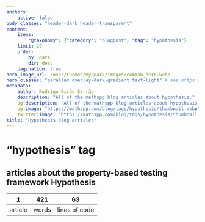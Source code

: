 ```yaml
---
anchors:
    active: false
body_classes: "header-dark header-transparent"
content:
    items:
        "@taxonomy": {"category": "blogpost", "tag": "hypothesis"}
    limit: 20
    order:
        by: date
        dir: desc
    pagination: true
hero_image_url: /user/themes/myquark/images/common_hero.webp
hero_classes: "parallax overlay-dark-gradient text-light" # see https://demo.getgrav.org/blog-skeleton/blog/hero-classes
metadata:
    author: Rodrigo Girão Serrão
    description: "All of the mathspp blog articles about hypothesis."
    og:description: "All of the mathspp blog articles about hypothesis."
    og:image: "https://mathspp.com/blog/tags/hypothesis/thumbnail.webp"
    twitter:image: "https://mathspp.com/blog/tags/hypothesis/thumbnail.webp"
title: "Hypothesis blog articles"
---
```


# “hypothesis” tag


## articles about the property-based testing framework Hypothesis



<table class="stats-table">
    <thead>
        <tr>
            <th style="text-align: center;">1</th>
            <th style="text-align: center;">421</th>
            <th style="text-align: center;">63</th>
        </tr>
    </thead>
    <tbody>
        <tr>
            <td style="text-align: center;">article</td>
            <td style="text-align: center;">words</td>
            <td style="text-align: center;">lines of code</td>
        </tr>
    </tbody>
</table>